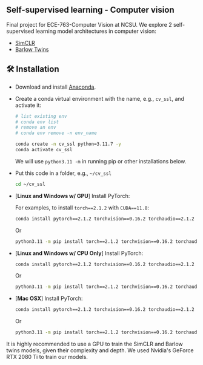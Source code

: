 ## Self-supervised learning - Computer vision
Final project for ECE-763-Computer Vision at NCSU. We explore 2 self-supervised learning model architectures in computer vision:
- [SimCLR](https://arxiv.org/abs/2002.05709)
- [Barlow Twins](https://arxiv.org/abs/2103.03230)

## 🛠️ Installation

- Download and install [Anaconda](https://www.anaconda.com/download).

- Create a conda virtual environment with the name, e.g., `cv_ssl`, and activate it:

  ```bash
  # list existing env
  # conda env list
  # remove an env
  # conda env remove -n env_name

  conda create -n cv_ssl python=3.11.7 -y
  conda activate cv_ssl
  ```

  We will use ```python3.11 -m``` in running pip or other installations below.

- Put this code in a folder, e.g., `~/cv_ssl`

    ```bash
    cd ~/cv_ssl
    ```

- [**Linux and Windows w/ GPU**] Install PyTorch:

  For examples, to install `torch==2.1.2` with `CUDA==11.8`:

  ```bash
  conda install pytorch==2.1.2 torchvision==0.16.2 torchaudio==2.1.2 pytorch-cuda=11.8 -c pytorch -c nvidia
  ```
  Or

  ```bash
  python3.11 -m pip install torch==2.1.2 torchvision==0.16.2 torchaudio==2.1.2 --index-url https://download.pytorch.org/whl/cu118
  ```

- [**Linux and Windows w/ CPU Only**] Install PyTorch:

  ```bash
  conda install pytorch==2.1.2 torchvision==0.16.2 torchaudio==2.1.2 cpuonly -c pytorch
  ```
  Or

  ```bash
  python3.11 -m pip install torch==2.1.2 torchvision==0.16.2 torchaudio==2.1.2 --index-url https://download.pytorch.org/whl/cpu
  ```

- [**Mac OSX**] Install PyTorch:

  ```bash
  conda install pytorch==2.1.2 torchvision==0.16.2 torchaudio==2.1.2 -c pytorch
  ```
  Or

  ```bash
  python3.11 -m pip install torch==2.1.2 torchvision==0.16.2 torchaudio==2.1.2
  ```
It is highly recommended to use a GPU to train the SimCLR and Barlow twins models, given their complexity and depth. We used Nvidia's GeForce RTX 2080 Ti to train our models.
